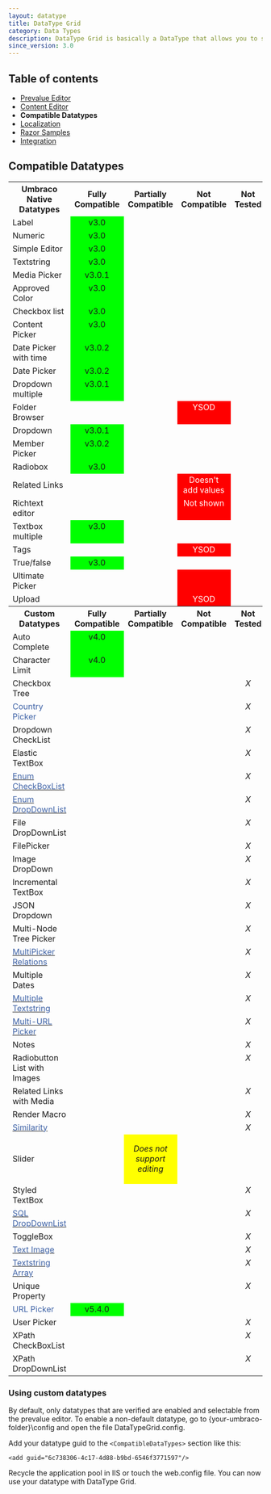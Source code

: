 ```yaml
---
layout: datatype
title: DataType Grid
category: Data Types
description: DataType Grid is basically a DataType that allows you to store DataTypes in a grid-like fashion. Think Excel, but with other Datatypes instead of textboxes.
since_version: 3.0
---
```


## Table of contents ##
* [Prevalue Editor](#prevalue_editor)
* [Content Editor](#content_editor)
* **Compatible Datatypes**
* [Localization](#localization)
* [Razor Samples](#razor_samples)
* [Integration](#integration)

## Compatible Datatypes ##
<table border="0">
  <tbody>
    <tr>
            <th>Umbraco Native Datatypes </th>
            <th>Fully Compatible </th>
            <th>Partially Compatible </th>
            <th>Not Compatible </th>
            <th>Not Tested </th>
        </tr>
        <tr>
            <td>Label</td>
            <td style="background-color: #00ff00;" align="center" valign="top">v3.0</td>
            <td align="center" valign="top"> </td>
            <td align="center" valign="top"> </td>
            <td align="center" valign="top">
                <em> </em>
            </td>
        </tr>
        <tr>
            <td>Numeric</td>
            <td style="background-color: #00ff00;" align="center" valign="top">v3.0</td>
            <td align="center" valign="top"> </td>
            <td align="center" valign="top"> </td>
            <td align="center" valign="top">
                <em> </em>
            </td>
        </tr>
        <tr>
            <td>Simple Editor</td>
            <td style="background-color: #00ff00;" align="center" valign="top">v3.0</td>
            <td align="center" valign="top"> </td>
            <td align="center" valign="top"> </td>
            <td align="center" valign="top">
                <em> </em>
            </td>
        </tr>
        <tr>
            <td>Textstring</td>
            <td style="background-color: #00ff00;" align="center" valign="top">v3.0</td>
            <td align="center" valign="top"> </td>
            <td align="center" valign="top"> </td>
            <td align="center" valign="top">
                <em> </em>
            </td>
        </tr>
        <tr>
            <td>Media Picker</td>
            <td style="background-color: #00ff00;" align="center" valign="top">v3.0.1</td>
            <td align="center" valign="top">
                <p> </p>
            </td>
            <td align="center" valign="top"> </td>
            <td align="center" valign="top">
                <em> </em>
            </td>
        </tr>
        <tr>
            <td>Approved Color</td>
            <td style="background-color: #00ff00;" align="center" valign="top">v3.0</td>
            <td align="center" valign="top"> </td>
            <td align="center" valign="top"> </td>
            <td align="center" valign="top">
                <em> </em>
            </td>
        </tr>
        <tr>
            <td>Checkbox list</td>
            <td style="background-color: #00ff00;" align="center" valign="top">v3.0</td>
            <td align="center" valign="top"> </td>
            <td align="center" valign="top"> </td>
            <td align="center" valign="top">
                <em> </em>
            </td>
        </tr>
        <tr>
            <td>Content Picker</td>
            <td style="background-color: #00ff00;" align="center" valign="top">v3.0</td>
            <td align="center" valign="top"> </td>
            <td align="center" valign="top"> </td>
            <td align="center" valign="top">
                <em> </em>
            </td>
        </tr>
        <tr>
            <td>Date Picker with time</td>
            <td style="background-color: #00ff00;" align="center" valign="top">v3.0.2</td>
            <td align="center" valign="top">
                <em> </em>
            </td>
            <td align="center" valign="top">
                <em> </em>
            </td>
        </tr>
        <tr>
            <td>Date Picker</td>
            <td style="background-color: #00ff00;" align="center" valign="top">v3.0.2</td>
            <td align="center" valign="top">
                <em> </em>
            </td>
            <td align="center" valign="top">
                <em> </em>
            </td>
            <td align="center" valign="top">
                <em> </em>
            </td>
        </tr>
        <tr>
            <td>Dropdown multiple</td>
            <td style="background-color: #00ff00;" align="center" valign="top">v3.0.1</td>
            <td align="center" valign="top"> </td>
            <td align="center" valign="top"> </td>
            <td align="center" valign="top">
                <em> </em>
            </td>
        </tr>
        <tr>
            <td>Folder Browser</td>
            <td align="center" valign="top"> </td>
            <td align="center" valign="top"> </td>
            <td style="background-color: #ff0000;" align="center" valign="top">
                <span style="color: #ffffff;">YSOD</span>
            </td>
            <td align="center" valign="top">
                <em> </em>
            </td>
        </tr>
        <tr>
            <td>Dropdown</td>
            <td style="background-color: #00ff00;" align="center" valign="top">v3.0.1</td>
            <td align="center" valign="top"> </td>
            <td align="center" valign="top"> </td>
            <td align="center" valign="top">
                <em> </em>
            </td>
        </tr>
        <tr>
            <td>Member Picker</td>
            <td style="background-color: #00ff00;" align="center" valign="top">v3.0.2</td>
            <td align="center" valign="top">
                <em> </em>
            </td>
            <td align="center" valign="top">
                <em> </em>
            </td>
        </tr>
        <tr>
            <td>Radiobox</td>
            <td style="background-color: #00ff00;" align="center" valign="top">v3.0</td>
            <td align="center" valign="top"> </td>
            <td align="center" valign="top"> </td>
            <td align="center" valign="top">
                <em> </em>
            </td>
        </tr>
        <tr>
            <td>Related Links</td>
            <td align="center" valign="top"> </td>
            <td align="center" valign="top"> </td>
            <td style="background-color: #ff0000;" align="center" valign="top">
                <span style="color: #ffffff;">Doesn't add values</span>
            </td>
            <td align="center" valign="top">
                <em> </em>
            </td>
        </tr>
        <tr>
            <td>Richtext editor</td>
            <td align="center" valign="top"> </td>
            <td align="center" valign="top"> </td>
            <td style="background-color: #ff0000;" align="center" valign="top">
                <span style="color: #ffffff;">Not shown</span>
            </td>
            <td align="center" valign="top">
                <em> </em>
            </td>
        </tr>
        <tr>
            <td>Textbox multiple</td>
            <td style="background-color: #00ff00;" align="center" valign="top">v3.0</td>
            <td align="center" valign="top"> </td>
            <td align="center" valign="top"> </td>
            <td align="center" valign="top">
                <em> </em>
            </td>
        </tr>
        <tr>
            <td>Tags</td>
            <td align="center" valign="top"> </td>
            <td align="center" valign="top"> </td>
            <td style="background-color: #ff0000;" align="center" valign="top">
                <span style="color: #ffffff;">
                    <span style="color: #ffffff;">YSOD</span>
                </span>
            </td>
            <td align="center" valign="top">
                <em> </em>
            </td>
        </tr>
        <tr>
            <td>True/false</td>
            <td style="background-color: #00ff00;" align="center" valign="top">v3.0</td>
            <td align="center" valign="top"> </td>
            <td align="center" valign="top"> </td>
            <td align="center" valign="top">
                <em> </em>
            </td>
        </tr>
        <tr>
            <td>Ultimate Picker</td>
            <td align="center" valign="top"> </td>
            <td align="center" valign="top"> </td>
            <td style="background-color: #ff0000;" align="center" valign="top"> </td>
            <td align="center" valign="top">
                <em> </em>
            </td>
        </tr>
        <tr>
            <td>Upload</td>
            <td align="center" valign="top"> </td>
            <td align="center" valign="top"> </td>
            <td style="background-color: #ff0000;" align="center" valign="top">
                <span style="color: #ffffff;">YSOD</span>
            </td>
            <td align="center" valign="top">
                <em> </em>
            </td>
        </tr>
        <tr>
            <th>Custom Datatypes </th>
            <th>Fully Compatible </th>
            <th>Partially Compatible </th>
            <th>Not Compatible </th>
            <th>Not Tested </th>
        </tr>
        <tr>
            <td>Auto Complete</td>
            <td style="background-color: #00ff00;" align="center" valign="top">v4.0</td>
            <td align="center" valign="top"> </td>
            <td align="center" valign="top"> </td>
            <td align="center" valign="top">
                <em> </em>
            </td>
        </tr>
        <tr>
            <td>Character Limit</td>
            <td style="background-color: #00ff00;" align="center" valign="top">v4.0</td>
            <td align="center" valign="top"> </td>
            <td align="center" valign="top"> </td>
            <td align="center" valign="top">
                <em> </em>
            </td>
        </tr>
        <tr>
            <td>Checkbox Tree</td>
            <td align="center" valign="top"> </td>
            <td align="center" valign="top"> </td>
            <td align="center" valign="top"> </td>
            <td align="center" valign="top">
                <em>X</em>
            </td>
        </tr>
        <tr>
            <td>
                <span style="color: #000000;">
                    <span style="color: #3e62a6;">Country Picker</span>
                </span>
            </td>
            <td align="center" valign="top"> </td>
            <td align="center" valign="top"> </td>
            <td align="center" valign="top"> </td>
            <td align="center" valign="top">
                <em>X</em>
            </td>
        </tr>
        <tr>
            <td>Dropdown CheckList</td>
            <td align="center" valign="top"> </td>
            <td align="center" valign="top"> </td>
            <td align="center" valign="top"> </td>
            <td align="center" valign="top">
                <em>X</em>
            </td>
        </tr>
        <tr>
            <td>Elastic TextBox</td>
            <td align="center" valign="top"> </td>
            <td align="center" valign="top"> </td>
            <td align="center" valign="top"> </td>
            <td align="center" valign="top">
                <em>X</em>
            </td>
        </tr>
        <tr>
            <td>
                <a href="http://ucomponents.codeplex.com/wikipage?title=Enum CheckBoxList">
                    <span style="color: #3e62a6;">Enum CheckBoxList</span>
                </a>
            </td>
            <td align="center" valign="top"> </td>
            <td align="center" valign="top"> </td>
            <td align="center" valign="top"> </td>
            <td align="center" valign="top">
                <em>X</em>
            </td>
        </tr>
        <tr>
            <td>
                <a href="http://ucomponents.codeplex.com/wikipage?title=Enum DropDownList">
                    <span style="color: #3e62a6;">Enum DropDownList </span>
                </a>
            </td>
            <td align="center" valign="top"> </td>
            <td align="center" valign="top"> </td>
            <td align="center" valign="top"> </td>
            <td align="center" valign="top">
                <em>X</em>
            </td>
        </tr>
        <tr>
            <td>File DropDownList</td>
            <td align="center" valign="top"> </td>
            <td align="center" valign="top"> </td>
            <td align="center" valign="top"> </td>
            <td align="center" valign="top">
                <em>X</em>
            </td>
        </tr>
        <tr>
            <td>FilePicker</td>
            <td align="center" valign="top"> </td>
            <td align="center" valign="top"> </td>
            <td align="center" valign="top"> </td>
            <td align="center" valign="top">
                <em>X</em>
            </td>
        </tr>
        <tr>
            <td>Image DropDown</td>
            <td align="center" valign="top"> </td>
            <td align="center" valign="top"> </td>
            <td align="center" valign="top"> </td>
            <td align="center" valign="top">
                <em>X</em>
            </td>
        </tr>
        <tr>
            <td>Incremental TextBox</td>
            <td align="center" valign="top"> </td>
            <td align="center" valign="top"> </td>
            <td align="center" valign="top"> </td>
            <td align="center" valign="top">
                <em>X</em>
            </td>
        </tr>
        <tr>
            <td>JSON Dropdown</td>
            <td align="center" valign="top"> </td>
            <td align="center" valign="top"> </td>
            <td align="center" valign="top"> </td>
            <td align="center" valign="top">
                <em>X</em>
            </td>
        </tr>
        <tr>
            <td>Multi-Node Tree Picker</td>
            <td align="center" valign="top"> </td>
            <td align="center" valign="top"> </td>
            <td align="center" valign="top"> </td>
            <td align="center" valign="top">
                <em>X</em>
            </td>
        </tr>
        <tr>
            <td>
                <a href="http://ucomponents.codeplex.com/wikipage?title=MultiPickerRelations&amp;referringTitle=DataTypes">
                    <span style="color: #3e62a6;">MultiPicker Relations</span>
                </a>
            </td>
            <td align="center" valign="top"> </td>
            <td align="center" valign="top"> </td>
            <td align="center" valign="top"> </td>
            <td align="center" valign="top">
                <em>X</em>
            </td>
        </tr>
        <tr>
            <td>Multiple Dates</td>
            <td align="center" valign="top"> </td>
            <td align="center" valign="top"> </td>
            <td align="center" valign="top"> </td>
            <td align="center" valign="top">
                <em>X</em>
            </td>
        </tr>
        <tr>
            <td>
                <a href="http://ucomponents.codeplex.com/wikipage?title=MultipleTextstring&amp;referringTitle=Documentation">
                    <span style="color: #3e62a6;">Multiple Textstring</span>
                </a>
            </td>
            <td align="center" valign="top"> </td>
            <td align="center" valign="top"> </td>
            <td align="center" valign="top"> </td>
            <td align="center" valign="top">
                <em>X</em>
            </td>
        </tr>
        <tr>
            <td>
                <a href="http://ucomponents.codeplex.com/wikipage?title=MultiUrlPicker&amp;referringTitle=Documentation">
                    <span style="color: #3e62a6;">Multi-URL Picker</span>
                </a>
            </td>
            <td align="center" valign="top"> </td>
            <td align="center" valign="top"> </td>
            <td align="center" valign="top"> </td>
            <td align="center" valign="top">
                <em>X</em>
            </td>
        </tr>
        <tr>
            <td>Notes</td>
            <td align="center" valign="top"> </td>
            <td align="center" valign="top"> </td>
            <td align="center" valign="top"> </td>
            <td align="center" valign="top">
                <em>X</em>
            </td>
        </tr>
        <tr>
            <td>Radiobutton List with Images</td>
            <td align="center" valign="top"> </td>
            <td align="center" valign="top"> </td>
            <td align="center" valign="top"> </td>
            <td align="center" valign="top">
                <em>X</em>
            </td>
        </tr>
        <tr>
            <td>Related Links with Media</td>
            <td align="center" valign="top"> </td>
            <td align="center" valign="top"> </td>
            <td align="center" valign="top"> </td>
            <td align="center" valign="top">
                <em>X</em>
            </td>
        </tr>
        <tr>
            <td>Render Macro</td>
            <td align="center" valign="top"> </td>
            <td align="center" valign="top"> </td>
            <td align="center" valign="top"> </td>
            <td align="center" valign="top">
                <em>X</em>
            </td>
        </tr>
        <tr>
            <td>
                <a href="http://ucomponents.codeplex.com/wikipage?title=Similarity&amp;referringTitle=Documentation">
                    <span style="color: #3e62a6;">Similarity</span>
                </a>
            </td>
            <td align="center" valign="top"> </td>
            <td align="center" valign="top"> </td>
            <td align="center" valign="top"> </td>
            <td align="center" valign="top">
                <em>X</em>
            </td>
        </tr>
        <tr>
            <td>Slider</td>
            <td align="center" valign="top"> </td>
            <td style="background-color: #ffff00;" align="center" valign="top">
                <p>
                    <em>Does not support editing</em>
                </p>
            </td>
            <td align="center" valign="top"> </td>
            <td align="center" valign="top">
                <em> </em>
            </td>
        </tr>
        <tr>
            <td>Styled TextBox</td>
            <td align="center" valign="top"> </td>
            <td align="center" valign="top"> </td>
            <td align="center" valign="top"> </td>
            <td align="center" valign="top">
                <em>X</em>
            </td>
        </tr>
        <tr>
            <td>
                <a href="http://ucomponents.codeplex.com/wikipage?title=SQL DropDownList&amp;referringTitle=Documentation">
                    <span style="color: #3e62a6;">SQL DropDownList</span>
                </a>
            </td>
            <td align="center" valign="top"> </td>
            <td align="center" valign="top"> </td>
            <td align="center" valign="top"> </td>
            <td align="center" valign="top">
                <em>X</em>
            </td>
        </tr>
        <tr>
            <td>ToggleBox</td>
            <td align="center" valign="top"> </td>
            <td align="center" valign="top"> </td>
            <td align="center" valign="top"> </td>
            <td align="center" valign="top">
                <em>X</em>
            </td>
        </tr>
        <tr>
            <td>
                <a href="http://ucomponents.codeplex.com/wikipage?title=TextImage&amp;referringTitle=Documentation">
                    <span style="color: #3e62a6;">Text Image</span>
                </a>
            </td>
            <td align="center" valign="top"> </td>
            <td align="center" valign="top"> </td>
            <td align="center" valign="top"> </td>
            <td align="center" valign="top">
                <em>X</em>
            </td>
        </tr>
        <tr>
            <td>
                <a href="http://ucomponents.codeplex.com/wikipage?title=TextstringArray&amp;referringTitle=Documentation">
                    <span style="color: #3e62a6;">Textstring Array</span>
                </a>
            </td>
            <td align="center" valign="top"> </td>
            <td align="center" valign="top"> </td>
            <td align="center" valign="top"> </td>
            <td align="center" valign="top">
                <em>X</em>
            </td>
        </tr>
        <tr>
            <td>Unique Property</td>
            <td align="center" valign="top"> </td>
            <td align="center" valign="top"> </td>
            <td align="center" valign="top"> </td>
            <td align="center" valign="top">
                <em>X</em>
            </td>
        </tr>
        <tr>
            <td>
                <span style="color: #3e62a6;">URL Picker</span>
            </td>
            <td align="center" valign="top" style="background-color: #00ff00;">v5.4.0</td>
            <td align="center" valign="top"> </td>
            <td align="center" valign="top"> </td>          
            <td align="center" valign="top"> </td>
        </tr>
        <tr>
            <td>User Picker</td>
            <td align="center" valign="top"> </td>
            <td align="center" valign="top"> </td>
            <td align="center" valign="top"> </td>
            <td align="center" valign="top">
                <em>X</em>
            </td>
        </tr>
        <tr>
            <td>XPath CheckBoxList</td>
            <td align="center" valign="top"> </td>
            <td align="center" valign="top"> </td>
            <td align="center" valign="top"> </td>
            <td align="center" valign="top">
                <em>X</em>
            </td>
        </tr>
        <tr>
            <td>XPath DropDownList</td>
            <td align="center" valign="top"> </td>
            <td align="center" valign="top"> </td>
            <td align="center" valign="top"> </td>
            <td align="center" valign="top">
                <em>X</em>
            </td>
        </tr>
    </tbody>
</table>

### Using custom datatypes ###
By default, only datatypes that are verified are enabled and selectable from the prevalue editor.
To enable a non-default datatype, go to {your-umbraco-folder}\config and open the file DataTypeGrid.config.

Add your datatype guid to the `<CompatibleDataTypes>` section like this:

    <add guid="6c738306-4c17-4d88-b9bd-6546f3771597"/>
    
Recycle the application pool in IIS or touch the web.config file.
You can now use your datatype with DataType Grid.
